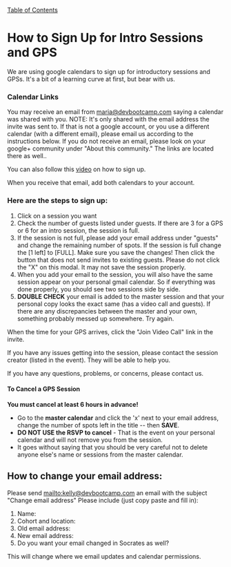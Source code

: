 [Table of Contents](readme.md)

# How to Sign Up for Intro Sessions and GPS

We are using google calendars to sign up for introductory sessions and GPSs. It's a bit of a learning curve
at first, but bear with us.

### Calendar Links
You may receive an email from maria@devbootcamp.com saying a calendar was shared with you. NOTE: It's only
shared with the email address the invite was sent to. If that is not a google account, or you use a different
calendar (with a different email), please email us according to the instructions below. If you do not receive an email, please look on your google+ community under "About this community." The links are located there as well.. 

You can also follow this [video](http://vimeo.com/92005818) on how to sign up.

When you receive that email, add both calendars to your account.

### Here are the steps to sign up:
1. Click on a session you want
2. Check the number of guests listed under guests. If there are 3 for a GPS or 6 for an intro session, the session is full.
3. If the session is not full, please add your email address under "guests" and change the remaining number of spots.
If the session is full change the [1 left] to [FULL]. Make sure you save the changes! Then click the button that does not send invites to existing guests. Please do not click the "X" on this modal. It may not save the session properly.
4. When you add your email to the session, you will also have the same session appear on your personal 
gmail calendar. So if everything was done properly, you should see two sessions side by side.
5. **DOUBLE CHECK** your email is added to the master session and that your personal copy looks the exact same (has a video call and guests). If there are any discrepancies between the master and your own, something probably messed up somewhere. Try again. 

When the time for your GPS arrives, click the "Join Video Call" link in the invite.

If you have any issues getting into the session, please contact the session creator (listed in the event). They will be able to help you.

If you have any questions, problems, or concerns, please contact us.

#### To Cancel a GPS Session
**You must cancel at least 6 hours in advance!** 
- Go to the **master calendar** and click the 'x' next to your email address, change the number of spots left in the title -- then **SAVE**. 
- **DO NOT USE the RSVP to cancel** - That is the event on your personal calendar and will not remove you from the session.
- It goes without saying that you should be very careful not to delete anyone else's name or sessions from the master calendar. 

## How to change your email address:
Please send <mailto:kelly@devbootcamp.com> an email with the subject "Change email address"
Please include (just copy paste and fill in):

1. Name:
2. Cohort and location:
3. Old email address:
4. New email address:
5. Do you want your email changed in Socrates as well?

This will change where we email updates and calendar permissions.
